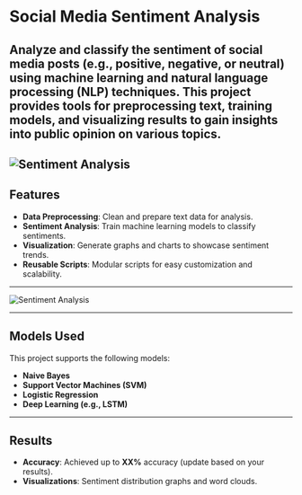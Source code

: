 # Social Media Sentiment Analysis

Analyze and classify the sentiment of social media posts (e.g., positive, negative, or neutral) using machine learning and natural language processing (NLP) techniques. This project provides tools for preprocessing text, training models, and visualizing results to gain insights into public opinion on various topics.
---
![Sentiment Analysis](https://d3caycb064h6u1.cloudfront.net/wp-content/uploads/2021/06/sentimentanalysishotelgeneric-2048x803-1.jpg "Sentiment Analysis Example")
---
## Features
- **Data Preprocessing**: Clean and prepare text data for analysis.
- **Sentiment Analysis**: Train machine learning models to classify sentiments.
- **Visualization**: Generate graphs and charts to showcase sentiment trends.
- **Reusable Scripts**: Modular scripts for easy customization and scalability.

---

![Sentiment Analysis](https://www.bombaysoftwares.com/_next/image?url=https%3A%2F%2Fbs-cms-media-prod.s3.ap-south-1.amazonaws.com%2Fsocial_media_sentiment_analysis_b134df5b40.jpg&w=1200&q=75 "Sentiment Analysis Example")

---
## Models Used

This project supports the following models:
- **Naive Bayes**
- **Support Vector Machines (SVM)**
- **Logistic Regression**
- **Deep Learning (e.g., LSTM)**

---

## Results

- **Accuracy**: Achieved up to **XX%** accuracy (update based on your results).
- **Visualizations**: Sentiment distribution graphs and word clouds.

